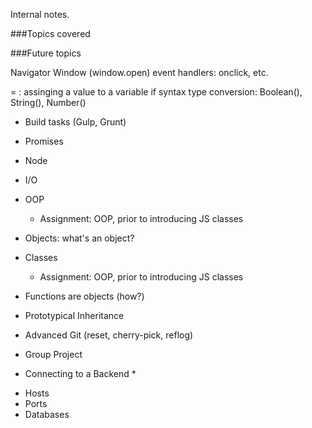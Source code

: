 Internal notes.

###Topics covered


###Future topics

Navigator
Window (window.open)
event handlers: onclick, etc.

= : assinging a value to a variable
if syntax
type conversion: Boolean(), String(), Number()


- Build tasks (Gulp, Grunt)
- Promises
- Node
- I/O

- OOP
  - Assignment: OOP, prior to introducing JS classes

- Objects: what's an object?
- Classes
  * Assignment: OOP, prior to introducing JS classes
- Functions are objects (how?)
- Prototypical Inheritance

- Advanced Git (reset, cherry-pick, reflog)
- Group Project

* Connecting to a Backend *
- Hosts
- Ports
- Databases
